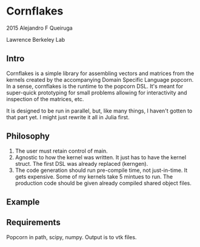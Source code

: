 Cornflakes
==========

2015 Alejandro F Queiruga

Lawrence Berkeley Lab

Intro
-----

Cornflakes is a simple library for assembling
vectors and matrices from the kernels created by the accompanying
Domain Specific Language popcorn. In a sense, cornflakes
is the runtime to the popcorn DSL. 
It's meant for super-quick prototyping for small problems
allowing for interactivity and inspection of the matrices,
etc.

It is designed to be run in parallel, but, like many things,
I haven't gotten to that part yet. I might just rewrite it 
all in Julia first.

Philosophy
----------

1. The user must retain control of main.
2. Agnostic to how the kernel was written. It just has to have 
the kernel struct. The first DSL was already replaced (kerngen).
3. The code generation should run pre-compile time, not just-in-time.
It gets expensive. Some of my kernels take 5 mintues to run. The 
production code should be given already compiled shared object files.

Example
-------


Requirements
------------

Popcorn in path, scipy, numpy. Output is to vtk files.

